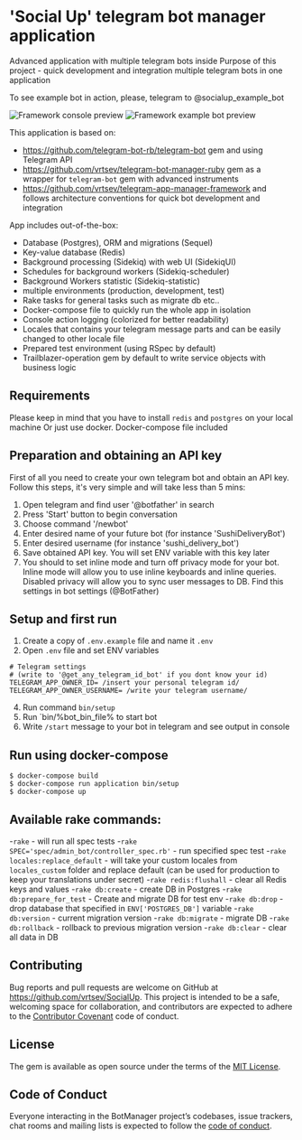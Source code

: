 # 'Social Up' telegram bot manager application
Advanced application with multiple telegram bots inside
Purpose of this project - quick development and integration multiple telegram bots in one application

To see example bot in action, please, telegram to @socialup_example_bot

![Framework console preview](https://user-images.githubusercontent.com/20019225/64276330-5c09f300-cf50-11e9-81dc-6a28ecd7cac1.JPG)
![Framework example bot preview](https://user-images.githubusercontent.com/20019225/64276329-5c09f300-cf50-11e9-9db2-fc871386fc72.jpg)

This application is based on:
- https://github.com/telegram-bot-rb/telegram-bot gem and using Telegram API
- https://github.com/vrtsev/telegram-bot-manager-ruby gem as a wrapper for `telegram-bot` gem with advanced instruments
- https://github.com/vrtsev/telegram-app-manager-framework and follows architecture conventions for quick bot development and integration

App includes out-of-the-box:
- Database (Postgres), ORM and migrations (Sequel)
- Key-value database (Redis)
- Background processing (Sidekiq) with web UI (SidekiqUI)
- Schedules for background workers (Sidekiq-scheduler)
- Background Workers statistic (Sidekiq-statistic)
- multiple environments (production, development, test)
- Rake tasks for general tasks such as migrate db etc..
- Docker-compose file to quickly run the whole app in isolation
- Console action logging (colorized for better readability)
- Locales that contains your telegram message parts and can be easily changed to other locale file
- Prepared test environment (using RSpec by default)
- Trailblazer-operation gem by default to write service objects with business logic

## Requirements
Please keep in mind that you have to install `redis` and `postgres` on your local machine
Or just use docker. Docker-compose file included

## Preparation and obtaining an API key
First of all you need to create your own telegram bot and obtain an API key. Follow this steps, it's very simple and will take less than 5 mins:
1. Open telegram and find user '@botfather' in search
2. Press 'Start' button to begin conversation
3. Choose command '/newbot'
4. Enter desired name of your future bot (for instance 'SushiDeliveryBot')
5. Enter desired username (for instance 'sushi_delivery_bot')
6. Save obtained API key. You will set ENV variable with this key later
7. You should to set inline mode and turn off privacy mode for your bot. Inline mode will allow you to use inline keyboards and inline queries. Disabled privacy will allow you to sync user messages to DB. Find this settings in bot settings (@BotFather)

## Setup and first run
1. Create a copy of `.env.example` file and name it `.env`
2. Open `.env` file and set ENV variables

```
# Telegram settings
# (write to '@get_any_telegram_id_bot' if you dont know your id)
TELEGRAM_APP_OWNER_ID= /insert your personal telegram id/ 
TELEGRAM_APP_OWNER_USERNAME= /write your telegram username/
```

4. Run command `bin/setup`
5. Run `bin/%bot_bin_file% to start bot
6. Write `/start` message to your bot in telegram and see output in console

## Run using docker-compose
```
$ docker-compose build
$ docker-compose run application bin/setup
$ docker-compose up
```

## Available rake commands:
-`rake` - will run all spec tests
-`rake SPEC='spec/admin_bot/controller_spec.rb'` - run specified spec test
-`rake locales:replace_default` - will take your custom locales from `locales_custom` folder and replace default (can be used for production to keep your translations under secret)
-`rake redis:flushall` - clear all Redis keys and values
-`rake db:create` - create DB in Postgres
-`rake db:prepare_for_test` - Create and migrate DB for test env
-`rake db:drop` - drop database that specified in `ENV['POSTGRES_DB']` variable
-`rake db:version` - current migration version
-`rake db:migrate` - migrate DB
-`rake db:rollback` - rollback to previous migration version
-`rake db:clear` - clear all data in DB


## Contributing

Bug reports and pull requests are welcome on GitHub at https://github.com/vrtsev/SocialUp. This project is intended to be a safe, welcoming space for collaboration, and contributors are expected to adhere to the [Contributor Covenant](http://contributor-covenant.org) code of conduct.

## License

The gem is available as open source under the terms of the [MIT License](https://opensource.org/licenses/MIT).

## Code of Conduct

Everyone interacting in the BotManager project’s codebases, issue trackers, chat rooms and mailing lists is expected to follow the [code of conduct](https://github.com/vrtsev/SocialUp/blob/master/CODE_OF_CONDUCT.md).
